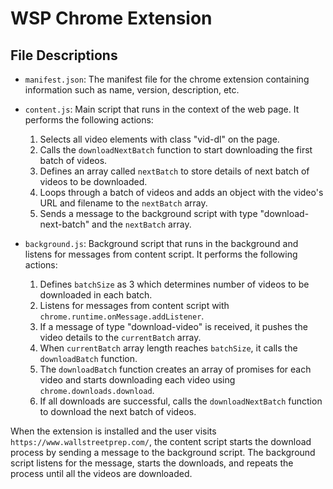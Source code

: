 # WSP Chrome Extension

## File Descriptions

- `manifest.json`: The manifest file for the chrome extension containing information such as name, version, description, etc.

- `content.js`: Main script that runs in the context of the web page. It performs the following actions:
  1. Selects all video elements with class "vid-dl" on the page.
  2. Calls the `downloadNextBatch` function to start downloading the first batch of videos.
  3. Defines an array called `nextBatch` to store details of next batch of videos to be downloaded.
  4. Loops through a batch of videos and adds an object with the video's URL and filename to the `nextBatch` array.
  5. Sends a message to the background script with type "download-next-batch" and the `nextBatch` array.

- `background.js`: Background script that runs in the background and listens for messages from content script. It performs the following actions:
  1. Defines `batchSize` as 3 which determines number of videos to be downloaded in each batch.
  2. Listens for messages from content script with `chrome.runtime.onMessage.addListener`.
  3. If a message of type "download-video" is received, it pushes the video details to the `currentBatch` array.
  4. When `currentBatch` array length reaches `batchSize`, it calls the `downloadBatch` function.
  5. The `downloadBatch` function creates an array of promises for each video and starts downloading each video using `chrome.downloads.download`.
  6. If all downloads are successful, calls the `downloadNextBatch` function to download the next batch of videos.

When the extension is installed and the user visits `https://www.wallstreetprep.com/`, the content script starts the download process by sending a message to the background script. The background script listens for the message, starts the downloads, and repeats the process until all the videos are downloaded.
